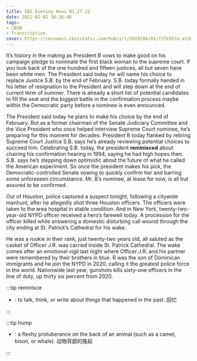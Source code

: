 ```yaml
---
title: CBS Evening News 01.27.22
date: 2022-02-02 16:26:40
tags:
- CBSN
- Transcription
cover: https://cbsnews1.cbsistatic.com/hub/i/r/2019/04/01/727e357a-a126-4138-a2c5-4d3222669d57/thumbnail/640x360/3ff2761028dc5c65cc4f07acd54bcd5c/cbsn2-logo-1920x1080.jpg
---
```

It’s history in the making as President B vows to make good on his campaign pledge to nominate the first black woman to the supreme court. If you look back of the one hundred and fifteen justices, all but seven have been white men. The President said today he will name his choice to replace Justice S.B. by the end of February. S.B. today formally handed in his letter of resignation to the President and will step down at the end of current term of summer. There is already a short list of potential candidates to fill the seat and the biggest battle in the confirmation process maybe within the Democratic party before a nominee is even announced. 

The President said today he plans to make his choice by the end of February. But as a former chairman of the Senate Judiciary Committee and the Vice President who once helped interview Supreme Court nominee, he’s preparing for this moment for decades. President B today flanked by retiring Supreme Court Justice S.B. says he’s already reviewing potential choices to succeed him. Celebrating S.B. today, the president **reminisced** about chairing his confirmation hearing in 1994, saying he had high hopes then. S.B. says he’s stepping down optimistic about the future of what he called the American experiment. So once the president makes his pick, the Democratic-controlled Senate vowing to quickly confirm her and barring some unforeseen circumstance. Mr. B’s nominee, at lease for now, is all but assured to be confirmed. 

Out of Houston, police captured a suspect tonight, following a citywide manhunt, after he allegedly shot three Houston officers. The officers were taken to the area hospital in stable condition. And in New York, twenty-two-year-old NYPD officer received a hero’s farewell today. A procession for the officer killed while answering a domestic disturbing call wound through the city ending at St. Patrick’s Cathedral for his wake.

He was a rookie in their rank, just twenty-two years old, all saluted as the casket of Officer J.R. was carried inside St. Patrick Cathedral. The wake comes after an emotional vigil last night where Officer J.R. and his partner were remembered by their brothers in blue. R was the son of Dominican immigrants and he join the NYPD in 2020, calling it the greatest police force in the world. Nationwide last year, gunshots kills sixty-one officers in the line of duty, up thirty six percent from 2020. 

:::tip reminisce

- : to talk, think, or write about things that happened in the past. 回忆
  
:::

:::tip hump

- : a fleshy protuberance on the back of an animal (such as a camel, bison, or whale). 动物背部的隆起
  
:::
